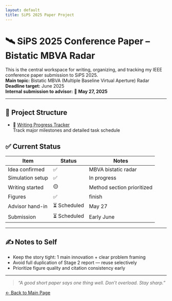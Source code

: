```yaml
---
layout: default
title: SiPS 2025 Paper Project
---
```


# 🛰️ SiPS 2025 Conference Paper – Bistatic MBVA Radar

This is the central workspace for writing, organizing, and tracking my IEEE conference paper submission to SiPS 2025.  
**Main topic:** Bistatic MBVA (Multiple Baseline Virtual Aperture) Radar  
**Deadline target:** June 2025  
**Internal submission to advisor:** 📌 **May 27, 2025**

---

## 📂 Project Structure

- 🧭 [Writing Progress Tracker](progress.md)  
  Track major milestones and detailed task schedule

## ✅ Current Status

| Item | Status | Notes |
|------|--------|-------|
| Idea confirmed | ✅ | MBVA bistatic radar |
| Simulation setup | ✅ | In progress | Data partial |
| Writing started | 🟡 | Method section prioritized |
| Figures | ✅ |finish | Need to draw system sketch |
| Advisor hand-in | ⏳ Scheduled | May 27 |
| Submission | ⏳ Scheduled | Early June |

---

## ✍️ Notes to Self

- Keep the story tight: 1 main innovation + clear problem framing
- Avoid full duplication of Stage 2 report — reuse selectively
- Prioritize figure quality and citation consistency early

---

> *“A good short paper says one thing well. Don’t overload. Stay sharp.”*

[← Back to Main Page](../index.md)

